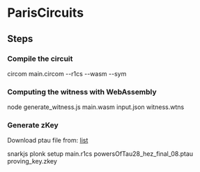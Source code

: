 # ParisCircuits

## Steps

### Compile the circuit

circom main.circom --r1cs --wasm --sym

### Computing the witness with WebAssembly

node generate_witness.js main.wasm input.json witness.wtns

### Generate zKey

Download ptau file from: [list](https://github.com/iden3/snarkjs)

snarkjs plonk setup main.r1cs powersOfTau28_hez_final_08.ptau proving_key.zkey
